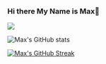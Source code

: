 ### Hi there My Name is Max👋

![](https://komarev.com/ghpvc/?username=max-paul&color=blueviolet)

![Max's GitHub stats](https://github-readme-stats.vercel.app/api?username=max-paul)


[![Max's GitHub Streak](http://github-readme-streak-stats.herokuapp.com?user=max-paul&theme=dark&background=000000)](https://git.io/streak-stats)


